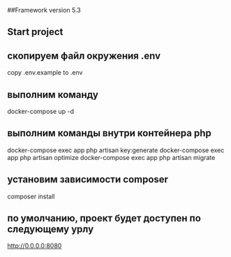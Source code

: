 ##Framework version 5.3

## Start project

## скопируем файл окружения .env 
copy .env.example to .env
## выполним команду
docker-compose up -d
## выполним команды внутри контейнера php
docker-compose exec app php artisan key:generate
docker-compose exec app php artisan optimize
docker-compose exec app php artisan migrate
## установим зависимости composer
composer install
## по умолчанию, проект будет доступен по следующему урлу 
http://0.0.0.0:8080